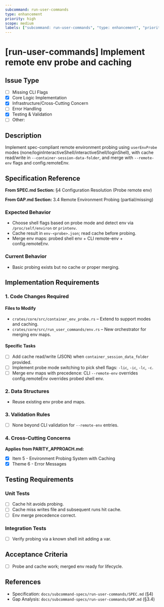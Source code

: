 ```yaml
---
subcommand: run-user-commands
type: enhancement
priority: high
scope: medium
labels: ["subcommand: run-user-commands", "type: enhancement", "priority: high", "area: env"]
---
```


# [run-user-commands] Implement remote env probe and caching

## Issue Type
- [ ] Missing CLI Flags
- [x] Core Logic Implementation
- [x] Infrastructure/Cross-Cutting Concern
- [ ] Error Handling
- [x] Testing & Validation
- [ ] Other: 

## Description
Implement spec-compliant remote environment probing using `userEnvProbe` modes (none/loginInteractiveShell/interactiveShell/loginShell), with cache read/write in `--container-session-data-folder`, and merge with `--remote-env` flags and config.remoteEnv.

## Specification Reference

**From SPEC.md Section:** §4 Configuration Resolution (Probe remote env)

**From GAP.md Section:** 3.4 Remote Environment Probing (partial/missing)

### Expected Behavior
- Choose shell flags based on probe mode and detect env via `/proc/self/environ` or `printenv`.
- Cache result in `env-<probe>.json`; read cache before probing.
- Merge env maps: probed shell env + CLI remote-env + config.remoteEnv.

### Current Behavior
- Basic probing exists but no cache or proper merging.

## Implementation Requirements

### 1. Code Changes Required

#### Files to Modify
- `crates/core/src/container_env_probe.rs` – Extend to support modes and caching.
- `crates/core/src/run_user_commands/env.rs` – New orchestrator for merging env maps.

#### Specific Tasks
- [ ] Add cache read/write (JSON) when `container_session_data_folder` provided.
- [ ] Implement probe mode switching to pick shell flags: `-lic`, `-ic`, `-lc`, `-c`.
- [ ] Merge env maps with precedence: CLI `--remote-env` overrides config.remoteEnv overrides probed shell env.

### 2. Data Structures
- Reuse existing env probe and maps.

### 3. Validation Rules
- [ ] None beyond CLI validation for `--remote-env` entries.

### 4. Cross-Cutting Concerns

**Applies from PARITY_APPROACH.md:**
- [x] Item 5 - Environment Probing System with Caching
- [x] Theme 6 - Error Messages

## Testing Requirements

### Unit Tests
- [ ] Cache hit avoids probing.
- [ ] Cache miss writes file and subsequent runs hit cache.
- [ ] Env merge precedence correct.

### Integration Tests
- [ ] Verify probing via a known shell init adding a var.

## Acceptance Criteria
- [ ] Probe and cache work; merged env ready for lifecycle.

## References
- Specification: `docs/subcommand-specs/run-user-commands/SPEC.md` (§4)
- Gap Analysis: `docs/subcommand-specs/run-user-commands/GAP.md` (§3.4)
